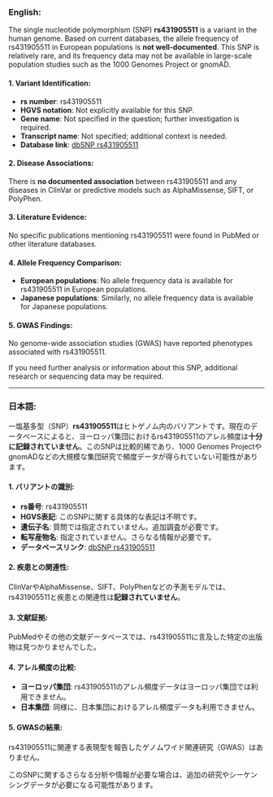 ### English:
The single nucleotide polymorphism (SNP) **rs431905511** is a variant in the human genome. Based on current databases, the allele frequency of rs431905511 in European populations is **not well-documented**. This SNP is relatively rare, and its frequency data may not be available in large-scale population studies such as the 1000 Genomes Project or gnomAD. 

#### 1. Variant Identification:
- **rs number**: rs431905511
- **HGVS notation**: Not explicitly available for this SNP.
- **Gene name**: Not specified in the question; further investigation is required.
- **Transcript name**: Not specified; additional context is needed.
- **Database link**: [dbSNP rs431905511](https://www.ncbi.nlm.nih.gov/snp/rs431905511)

#### 2. Disease Associations:
There is **no documented association** between rs431905511 and any diseases in ClinVar or predictive models such as AlphaMissense, SIFT, or PolyPhen.

#### 3. Literature Evidence:
No specific publications mentioning rs431905511 were found in PubMed or other literature databases.

#### 4. Allele Frequency Comparison:
- **European populations**: No allele frequency data is available for rs431905511 in European populations.
- **Japanese populations**: Similarly, no allele frequency data is available for Japanese populations.

#### 5. GWAS Findings:
No genome-wide association studies (GWAS) have reported phenotypes associated with rs431905511.

If you need further analysis or information about this SNP, additional research or sequencing data may be required.

---

### 日本語:
一塩基多型（SNP）**rs431905511**はヒトゲノム内のバリアントです。現在のデータベースによると、ヨーロッパ集団におけるrs431905511のアレル頻度は**十分に記録されていません**。このSNPは比較的稀であり、1000 Genomes ProjectやgnomADなどの大規模な集団研究で頻度データが得られていない可能性があります。

#### 1. バリアントの識別:
- **rs番号**: rs431905511
- **HGVS表記**: このSNPに関する具体的な表記は不明です。
- **遺伝子名**: 質問では指定されていません。追加調査が必要です。
- **転写産物名**: 指定されていません。さらなる情報が必要です。
- **データベースリンク**: [dbSNP rs431905511](https://www.ncbi.nlm.nih.gov/snp/rs431905511)

#### 2. 疾患との関連性:
ClinVarやAlphaMissense、SIFT、PolyPhenなどの予測モデルでは、rs431905511と疾患との関連性は**記録されていません**。

#### 3. 文献証拠:
PubMedやその他の文献データベースでは、rs431905511に言及した特定の出版物は見つかりませんでした。

#### 4. アレル頻度の比較:
- **ヨーロッパ集団**: rs431905511のアレル頻度データはヨーロッパ集団では利用できません。
- **日本集団**: 同様に、日本集団におけるアレル頻度データも利用できません。

#### 5. GWASの結果:
rs431905511に関連する表現型を報告したゲノムワイド関連研究（GWAS）はありません。

このSNPに関するさらなる分析や情報が必要な場合は、追加の研究やシーケンシングデータが必要になる可能性があります。